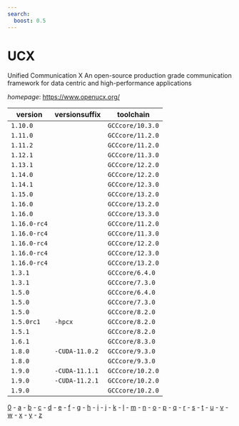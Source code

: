 ```yaml
---
search:
  boost: 0.5
---
```

# UCX

Unified Communication X An open-source production grade communication framework for data centric and high-performance applications

*homepage*: <https://www.openucx.org/>

version | versionsuffix | toolchain
--------|---------------|----------
``1.10.0`` |  | ``GCCcore/10.3.0``
``1.11.0`` |  | ``GCCcore/11.2.0``
``1.11.2`` |  | ``GCCcore/11.2.0``
``1.12.1`` |  | ``GCCcore/11.3.0``
``1.13.1`` |  | ``GCCcore/12.2.0``
``1.14.0`` |  | ``GCCcore/12.2.0``
``1.14.1`` |  | ``GCCcore/12.3.0``
``1.15.0`` |  | ``GCCcore/13.2.0``
``1.16.0`` |  | ``GCCcore/13.2.0``
``1.16.0`` |  | ``GCCcore/13.3.0``
``1.16.0-rc4`` |  | ``GCCcore/11.2.0``
``1.16.0-rc4`` |  | ``GCCcore/11.3.0``
``1.16.0-rc4`` |  | ``GCCcore/12.2.0``
``1.16.0-rc4`` |  | ``GCCcore/12.3.0``
``1.16.0-rc4`` |  | ``GCCcore/13.2.0``
``1.3.1`` |  | ``GCCcore/6.4.0``
``1.3.1`` |  | ``GCCcore/7.3.0``
``1.5.0`` |  | ``GCCcore/6.4.0``
``1.5.0`` |  | ``GCCcore/7.3.0``
``1.5.0`` |  | ``GCCcore/8.2.0``
``1.5.0rc1`` | ``-hpcx`` | ``GCCcore/8.2.0``
``1.5.1`` |  | ``GCCcore/8.2.0``
``1.6.1`` |  | ``GCCcore/8.3.0``
``1.8.0`` | ``-CUDA-11.0.2`` | ``GCCcore/9.3.0``
``1.8.0`` |  | ``GCCcore/9.3.0``
``1.9.0`` | ``-CUDA-11.1.1`` | ``GCCcore/10.2.0``
``1.9.0`` | ``-CUDA-11.2.1`` | ``GCCcore/10.2.0``
``1.9.0`` |  | ``GCCcore/10.2.0``

[0](../0/index.md) - [a](../a/index.md) - [b](../b/index.md) - [c](../c/index.md) - [d](../d/index.md) - [e](../e/index.md) - [f](../f/index.md) - [g](../g/index.md) - [h](../h/index.md) - [i](../i/index.md) - [j](../j/index.md) - [k](../k/index.md) - [l](../l/index.md) - [m](../m/index.md) - [n](../n/index.md) - [o](../o/index.md) - [p](../p/index.md) - [q](../q/index.md) - [r](../r/index.md) - [s](../s/index.md) - [t](../t/index.md) - [u](../u/index.md) - [v](../v/index.md) - [w](../w/index.md) - [x](../x/index.md) - [y](../y/index.md) - [z](../z/index.md)

